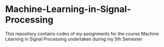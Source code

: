 # Machine-Learning-in-Signal-Processing
This repository contains codes of my assignments for the course Machine Learning in Signal Processing undertaken during my 5th Semester
